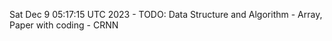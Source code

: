 Sat Dec  9 05:17:15 UTC 2023 - TODO: Data Structure and Algorithm - Array, Paper with coding - CRNN
